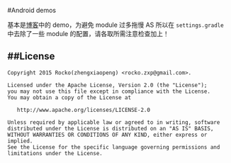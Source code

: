 #Android demos

基本是[博客](http://zhengxiaopeng.com/)中的 demo，为避免 module 过多拖慢 AS 所以在 `settings.gradle` 中去除了一些 module 的配置，请各取所需注意检查加上！

##License
-------

```
Copyright 2015 Rocko(zhengxiaopeng) <rocko.zxp@gmail.com>.

Licensed under the Apache License, Version 2.0 (the "License");
you may not use this file except in compliance with the License.
You may obtain a copy of the License at

   http://www.apache.org/licenses/LICENSE-2.0

Unless required by applicable law or agreed to in writing, software
distributed under the License is distributed on an "AS IS" BASIS,
WITHOUT WARRANTIES OR CONDITIONS OF ANY KIND, either express or implied.
See the License for the specific language governing permissions and
limitations under the License.
```